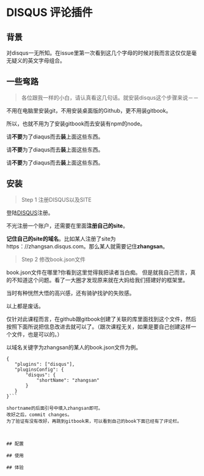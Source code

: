 # DISQUS 评论插件

## 背景
对disqus一无所知。在issue里第一次看到这几个字母的时候对我而言这仅仅是毫无疑义的英文字母组合。
## 一些弯路
>各位跟我一样的小白，请认真看这几句话。就安装disqus这个步骤来说－－

不用在电脑里安装git，不用安装桌面版的Github，更不用装gitbook。

所以，也就不用为了安装gitbook而去安装有npm的node。

请**不要**为了diaqus而去**装**上面这些东西。

请**不要**为了diaqus而去**装**上面这些东西。

请**不要**为了diaqus而去**装**上面这些东西。

## 安装
>Step 1 注册DISQUS以及SITE

登陆[DISQUS](https://disqus.com/)注册。

不光注册一个账户，还需要在里面**注册自己的site**。

**记住自己的site的域名**。比如某人注册了site为 https：//zhangsan.disqus.com。那么某人就需要记住**zhangsan**。

>Step 2 修改book.json文件

book.json文件在哪里?你看到这里觉得我把读者当白痴。
但是就我自己而言，真的不知道这个问题。看了一大圈才发现原来就在大妈给我们搭建好的框架里。

当时有种恍然大悟的高兴感，还有骑驴找驴的失败感。

以上都是废话。

仅针对此课程而言，在github跟gitbook创建了关联的库里面找到这个文件，然后按照下面所说把信息改进去就可以了。（跟次课程无关，如果是要自己创建这样一个文件，也是可以的。）


以域名关键字为zhangsan的某人的book.json文件为例。



 ```
 {
    "plugins": ["disqus"],
    "pluginsConfig": {
        "disqus": {
            "shortName": "zhangsan"
        }
    }  
 }```

shortname的后面引号中填入zhangsan即可。
改好之后，commit changes。
为了验证有没有改好，再跳到gitbook来，可以看到自己的book下面已经有了评论栏。



## 配置

## 使用

## 体验

